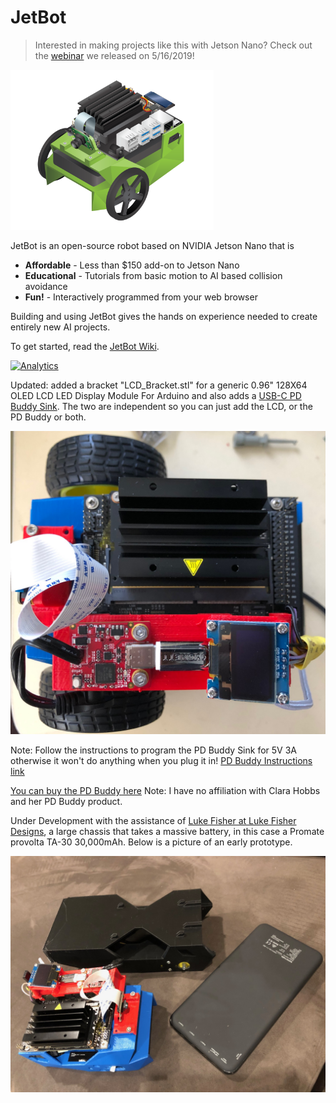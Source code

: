 # JetBot

<!--[<img src="https://img.shields.io/discord/553852754058280961.svg">](https://discord.gg/Ady6NtF) -->

> Interested in making projects like this with Jetson Nano?  Check out the [webinar](https://info.nvidia.com/ai-for-makers-learn-with-jetbot-reg-page.html?nvid=nv-int-84114) we released on 5/16/2019!  

<img src="images/jetson-jetbot-illustration_1600x1260.png" height="256">

JetBot is an open-source robot based on NVIDIA Jetson Nano that is

* **Affordable** - Less than $150 add-on to Jetson Nano
* **Educational** - Tutorials from basic motion to AI based collision avoidance
* **Fun!** - Interactively programmed from your web browser

Building and using JetBot gives the hands on experience needed to create entirely new AI projects.

To get started, read the [JetBot Wiki](https://github.com/NVIDIA-AI-IOT/jetbot/wiki).


[![Analytics](https://ga-beacon.appspot.com/UA-135919510-1/jetbot/README?pixel)](https://github.com/igrigorik/ga-beacon)

Updated: added a bracket "LCD_Bracket.stl" for a generic 0.96" 128X64 OLED LCD LED Display Module For Arduino and also adds a [USB-C PD Buddy Sink](https://hackaday.io/project/20424-pd-buddy-sink).  The two are independent so you can just add the LCD, or the PD Buddy or both.

<img src="images/LCD_bracket.jpg"> 

Note: Follow the instructions to program the PD Buddy Sink for 5V 3A otherwise it won't do anything when you plug it in! [PD Buddy Instructions link](https://git.clarahobbs.com/pd-buddy/pd-buddy-firmware/src/branch/1.2/docs/console_config.md)

[You can buy the PD Buddy here](https://www.tindie.com/products/clarahobbs/pd-buddy-sink/) Note: I have no affiliation with Clara Hobbs and her PD Buddy product.

Under Development with the assistance of [Luke Fisher at Luke Fisher Designs](https://www.lukefisherdesigns.com), a large chassis that takes a massive battery, in this case a Promate provolta TA-30 30,000mAh. Below is a picture of an early prototype.

<img src="images/standard and large chassis.jpg">
